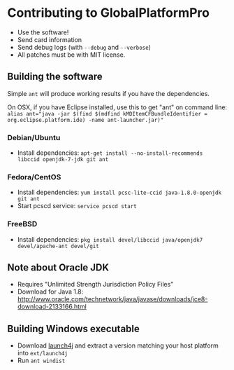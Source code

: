# Contributing to GlobalPlatformPro
 * Use the software!
 * Send card information
 * Send debug logs (with `--debug` and `--verbose`)
 * All patches must be with MIT license.

## Building the software
Simple `ant` will produce working results if you have the dependencies.

On OSX, if you have Eclipse installed, use this to get "ant" on command line:
 `alias ant="java -jar $(find $(mdfind kMDItemCFBundleIdentifier = org.eclipse.platform.ide) -name ant-launcher.jar)"`

### Debian/Ubuntu
 * Install dependencies: `apt-get install --no-install-recommends libccid openjdk-7-jdk git ant`

### Fedora/CentOS
 * Install dependencies: `yum install pcsc-lite-ccid java-1.8.0-openjdk git ant`
 * Start pcscd service: `service pcscd start`

### FreeBSD
 * Install dependencies: `pkg install devel/libccid java/openjdk7 devel/apache-ant devel/git`

## Note about Oracle JDK
 * Requires "Unlimited Strength Jurisdiction Policy Files"
 * Download for Java 1.8: http://www.oracle.com/technetwork/java/javase/downloads/jce8-download-2133166.html

## Building Windows executable
 * Download [launch4j](http://launch4j.sourceforge.net/) and extract a version matching your host platform into `ext/launch4j`
 * Run `ant windist`
